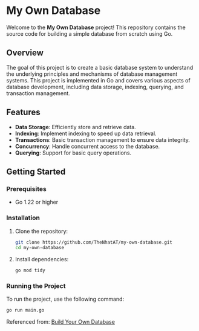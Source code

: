 # My Own Database

Welcome to the **My Own Database** project! This repository contains the source code for building a simple database from scratch using Go.

## Overview

The goal of this project is to create a basic database system to understand the underlying principles and mechanisms of database management systems. This project is implemented in Go and covers various aspects of database development, including data storage, indexing, querying, and transaction management.

## Features

- **Data Storage**: Efficiently store and retrieve data.
- **Indexing**: Implement indexing to speed up data retrieval.
- **Transactions**: Basic transaction management to ensure data integrity.
- **Concurrency**: Handle concurrent access to the database.
- **Querying**: Support for basic query operations.

## Getting Started

### Prerequisites

- Go 1.22 or higher

### Installation

1. Clone the repository:
    ```sh
    git clone https://github.com/TheNhatAT/my-own-database.git
    cd my-own-database
    ```

2. Install dependencies:
    ```sh
    go mod tidy
    ```

### Running the Project

To run the project, use the following command:
```sh
go run main.go
```

Referenced from: [Build Your Own Database](https://build-your-own.org/database/)
